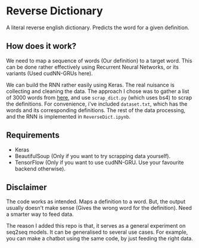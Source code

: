 # Reverse Dictionary
A literal reverse english dictionary. Predicts the word for a given definition.

## How does it work?
We need to map a sequence of words (Our definition) to a target word. This can be done rather effectively using Recurrent Neural Networks, or its variants (Used cudNN-GRUs here).

We can build the RNN rather easily using Keras. The real nuisance is collecting and cleaning the data. The approach I chose was to gather a list of 3000 words from [here](https://www.ef.com/english-resources/english-vocabulary/top-3000-words/), and use `scrap_dict.py` (which uses bs4) to scrap the definitions. For convenience, i've included `dataset.txt`, which has the words and its corresponding definitions. The rest of the data processing, and the RNN is implemented in `ReverseDict.ipynb`.

## Requirements
- Keras
- BeautifulSoup (Only if you want to try scrapping data yourself).
- TensorFlow (Only if you want to use cudNN-GRU. Use your favourite backend otherwise).

## Disclaimer
The code works as intended. Maps a definition to a word. But, the output usually doesn't make sense (Gives the wrong word for the definition). Need a smarter way to feed data.

The reason I added this repo is that, it serves as a general experiment on seq2seq models. It can be generalised to several use cases. For example, you can make a chatbot using the same code, by just feeding the right data.
